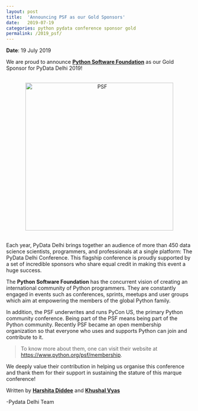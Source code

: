 ```yaml
---
layout: post
title:  'Announcing PSF as our Gold Sponsors'
date:   2019-07-19
categories: python pydata conference sponsor gold
permalink: /2019_psf/
---
```


**Date**: 19 July 2019

We are proud to announce [**Python Software Foundation**](https://www.python.org/psf/) as our Gold Sponsor for PyData Delhi 2019!

<br>
<center>
<img src="https://pydata.org/delhi2019/media/sponsor_files/psf-logo-372x84-alpha.png" alt="PSF" style="width: 400px;"/>
</center>
<br>

Each year, PyData Delhi brings together an audience of more than 450 data science scientists, programmers, and professionals at a single platform: The PyData Delhi Conference. This flagship conference is proudly supported by a set of incredible sponsors who share equal credit in making this event a huge success.

The **Python Software Foundation** has the concurrent vision of creating an international community of Python programmers. They are constantly engaged in events such as conferences, sprints, meetups and user groups which aim at empowering the members of the global Python family.

In addition, the PSF underwrites and runs PyCon US, the primary Python community conference. Being part of the PSF means being part of the Python community. Recently PSF became an open membership organization so that everyone who uses and supports Python can join and contribute to it.

> To know more about them, one can visit their website at  https://www.python.org/psf/membership.

We deeply value their contribution in helping us organise this conference and thank them for their support in sustaining the stature of this marque conference!

Written by [**Harshita Diddee**](https://in.linkedin.com/in/harshita-diddee) and [**Khushal Vyas**](https://www.linkedin.com/in/khushal-vyas/)

-Pydata Delhi Team
